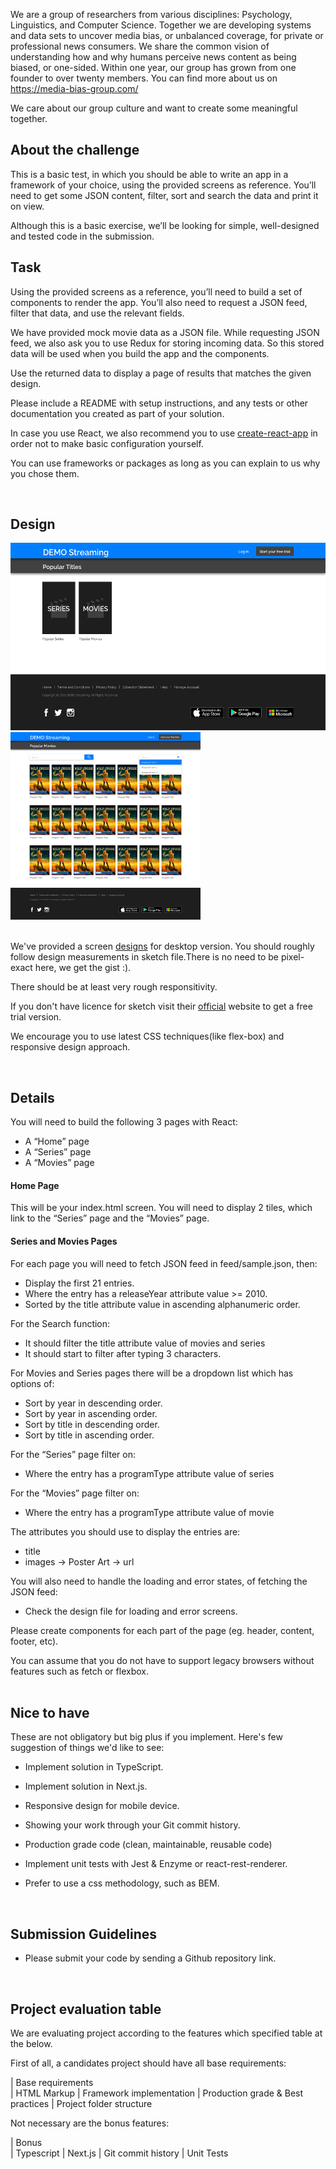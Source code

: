 

We are a group of researchers from various disciplines: Psychology, Linguistics, and Computer Science. Together we are developing systems and data sets to uncover media bias, or unbalanced coverage, for private or professional news consumers. We share the common vision of understanding how and why humans perceive news content as being biased, or one-sided. Within one year, our group has grown from one founder to over twenty members. You can find more about us on https://media-bias-group.com/

We care about our group culture and want to create some meaningful together. 

## About the challenge

This is a basic test, in which you should be able to write an app in a framework of your choice, using the provided screens as reference. You’ll need to get some JSON content, filter, sort and search the data and print it on view.

Although this is a basic exercise, we’ll be looking for simple, well-designed and tested code in the submission.

## Task

Using the provided screens as a reference, you’ll need to build a set of components to render the app. You’ll also need to request a JSON feed, filter that data, and use the relevant fields. 

We have provided mock movie data as a JSON file. While requesting JSON feed, we also ask you to use Redux for storing incoming data. So this stored data will be used when you build the app and the components.

Use the returned data to display a page of results that matches the given design.

Please include a README with setup instructions, and any tests or other documentation you created as part of your solution.

In case you use React, we also recommend you to use [create-react-app](https://github.com/facebook/create-react-app)  in order not to make basic configuration yourself.

You can use frameworks or packages as long as you can explain to us why you chose them.

<br>

## Design

<div>
  <img src="./screenshots/home.png"  height="300" >
  <img src="./screenshots/movies.png" height="300" >
 </div>
<br>

We've provided a screen [designs](./design) for desktop version. You should roughly follow design measurements in sketch file.There is no need to be pixel-exact here, we get the gist :).  

There should be at least very rough responsitivity.

If you don't have licence for sketch visit their [official](https://www.sketch.com/) website to get a free trial version.

We encourage you to use latest CSS techniques(like flex-box) and responsive design approach.

<br>

## Details
You will need to build the following 3 pages with React:

- A “Home” page
- A “Series” page
- A “Movies” page


#### Home Page

This will be your index.html screen. You will need to display 2 tiles, which link to the “Series” page and the “Movies” page.

#### Series and Movies Pages

For each page you will need to fetch JSON feed in feed/sample.json, then:

- Display the first 21 entries.
- Where the entry has a releaseYear attribute value >= 2010.
- Sorted by the title attribute value in ascending alphanumeric order.

 For the Search function:
 - It should filter the title attribute value of movies and series
 - It should start to filter after typing 3 characters.

 For Movies and Series pages there will be a dropdown list which has options of:

- Sort by year in descending order.
- Sort by year in ascending order.
- Sort by title in descending order.
- Sort by title in ascending order.



For the “Series” page filter on:

- Where the entry has a programType attribute value of series

For the “Movies” page filter on:
- Where the entry has a programType attribute value of movie


The attributes you should use to display the entries are:

- title
- images → Poster Art → url

You will also need to handle the loading and error states, of fetching the JSON feed:

- Check the design file for loading and error screens.

Please create components for each part of the page (eg. header, content, footer, etc).

You can assume that you do not have to support legacy browsers without features such as fetch or flexbox.
<br>
<br>
## Nice to have 

These are not obligatory but big plus if you implement. Here's few suggestion of things we'd like to see:

- Implement solution in TypeScript.

- Implement solution in Next.js.

- Responsive design for mobile device.

- Showing your work through your Git commit history.

- Production grade code (clean, maintainable, reusable code)

- Implement unit tests with Jest & Enzyme or react-rest-renderer.

- Prefer to use a css methodology, such as BEM.
<br>

## Submission Guidelines

* Please submit your code by sending a Github repository link.
<br>


## Project evaluation table

We are evaluating project according to the features which specified table at the below.

First of all, a candidates project should have all base requirements:
<br>


| Base requirements      
| HTML Markup
| Framework implementation
| Production grade & Best practices 
| Project folder structure 
<br>

Not necessary are the bonus features:
<br>



| Bonus           
| Typescript 
| Next.js 
| Git commit history
| Unit Tests 
